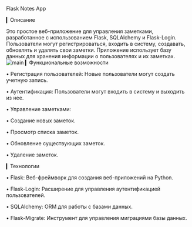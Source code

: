 Flask Notes App

▎Описание

Это простое веб-приложение для управления заметками, разработанное с использованием Flask, SQLAlchemy и Flask-Login. Пользователи могут регистрироваться, входить в систему, создавать, обновлять и удалять свои заметки. Приложение использует базу данных для хранения информации о пользователях и их заметках.
![main]()
▎Функциональные возможности

• Регистрация пользователей: Новые пользователи могут создать учетную запись.

• Аутентификация: Пользователи могут входить в систему и выходить из нее.

• Управление заметками:

  • Создание новых заметок.

  • Просмотр списка заметок.

  • Обновление существующих заметок.

  • Удаление заметок.
  
▎Технологии

• Flask: Веб-фреймворк для создания веб-приложений на Python.

• Flask-Login: Расширение для управления аутентификацией пользователей.

• SQLAlchemy: ORM для работы с базами данных.

• Flask-Migrate: Инструмент для управления миграциями базы данных.
